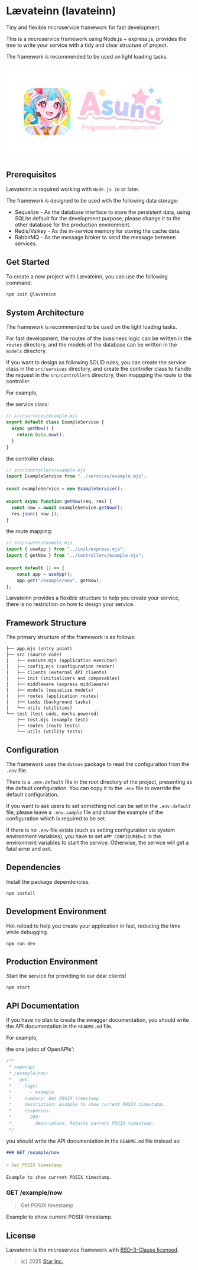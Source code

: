 # Lævateinn (lavateinn)

Tiny and flexible microservice framework for fast development.

This is a microservice framework using Node.js + express.js,
provides the tree to write your service with a tidy and clear structure of project.

The framework is recommended to be used on light loading tasks.

![lavateinn](logo.png)

## Prerequisites

Lævateinn is required working with `Node.js 18` or later.

The framework is designed to be used with the following data storage:

- Sequelize - As the database interface to store the persistent data,
  using SQLite default for the development purpose,
  please change it to the other database for the production environment.
- Redis/Valkey - As the in-service memory for storing the cache data.
- RabbitMQ - As the message broker to send the message between services.

## Get Started

To create a new project with Lævateinn, you can use the following command:

```sh
npm init @lavateinn
```

## System Architecture

The framework is recommended to be used on the light loading tasks.

For fast development,
the routes of the bussiness logic can be written in the `routes` directory,
and the models of the database can be written in the `models` directory.

If you want to design as following SOLID rules,
you can create the service class in the `src/services` directory,
and create the controller class to handle the request in the `src/controllers` directory,
then mappping the route to the controller.

For example,

the service class:

```js
// src/services/example.mjs
export default class ExampleService {
  async getNow() {
    return Date.now();
  }
}
```

the controller class:

```js
// src/controllers/example.mjs
import ExampleService from "../services/example.mjs";

const exampleService = new ExampleService();

export async function getNow(req, res) {
  const now = await exampleService.getNow();
  res.json({ now });
}
```

the route mapping:

```js
// src/routes/example.mjs
import { useApp } from "../init/express.mjs";
import { getNow } from "../controllers/example.mjs";

export default () => {
    const app = useApp();
    app.get("/example/now", getNow);
};
```

Lævateinn provides a flexible structure to help you create your service,
there is no restriction on how to design your service.

## Framework Structure

The primary structure of the framework is as follows:

```plaintext
├── app.mjs (entry point)
├── src (source code)
│   ├── execute.mjs (application executor)
│   ├── config.mjs (configuration reader)
│   ├── clients (external API clients)
│   ├── init (initializers and composables)
│   ├── middleware (express middleware)
│   ├── models (sequelize models)
│   ├── routes (application routes)
│   ├── tasks (background tasks)
│   └── utils (utilities)
└── test (test code, mocha powered)
    ├── test.mjs (example test)
    ├── routes (route tests)
    └── utils (utility tests)
```

## Configuration

The framework uses the `dotenv` package to read the configuration from the `.env` file.

There is a `.env.default` file in the root directory of the project, presenting as the default configuration.
You can copy it to the `.env` file to override the default configuration.

If you want to ask users to set something not can be set in the `.env.default` file,
please leave a `.env.sample` file and show the example of the configuration which is required to be set.

If there is no `.env` file exists (such as setting configuration via system environment variables),
you have to set `APP_CONFIGURED=1` in the environment variables to start the service. Otherwise, the service will get a fatal error and exit.

## Dependencies

Install the package dependencies.

```shell
npm install
```

## Development Environment

Hot-reload to help you create your application in fast,
reducing the time while debugging.

```shell
npm run dev
```

## Production Environment

Start the service for providing to our dear clients!

```shell
npm start
```

## API Documentation

If you have no plan to create the swagger documentation,
you should write the API documentation in the `README.md` file.

For example,

the one jsdoc of OpenAPIs':

```js
/**
 * >openapi
 * /example/now:
 *   get:
 *     tags:
 *       - example
 *     summary: Get POSIX timestamp
 *     description: Example to show current POSIX timestamp.
 *     responses:
 *       200:
 *         description: Returns current POSIX timestamp.
 */
```

you should write the API documentation in the `README.md` file instead as:

```markdown
### GET /example/now

> Get POSIX timestamp

Example to show current POSIX timestamp.
```

### GET /example/now

> Get POSIX timestamp

Example to show current POSIX timestamp.

## License

Lævateinn is the microservice framework with [BSD-3-Clause licensed](LICENSE).

> (c) 2025 [Star Inc.](https://starinc.xyz)
